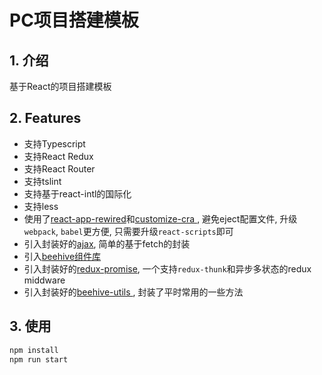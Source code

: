 # PC项目搭建模板

## 1. 介绍

基于React的项目搭建模板

## 2. Features

- 支持Typescript
- 支持React Redux
- 支持React Router
- 支持tslint
- 支持基于react-intl的国际化
- 支持less
- 使用了[react-app-rewired](https://github.com/timarney/react-app-rewired)和[customize-cra
](https://github.com/arackaf/customize-cra), 避免eject配置文件, 升级`webpack`, `babel`更方便, 只需要升级`react-scripts`即可
- 引入封装好的[ajax](https://gitlab.nie.netease.com/sedan/ajax), 简单的基于fetch的封装
- 引入[beehive组件库](https://gitlab.nie.netease.com/common-component-dev-group/beehive)
- 引入封装好的[redux-promise](https://gitlab.nie.netease.com/sedan/redux-promise), 一个支持`redux-thunk`和异步多状态的redux middware
- 引入封装好的[beehive-utils
](https://gitlab.nie.netease.com/sedan/beehive-utils), 封装了平时常用的一些方法

## 3. 使用

```sh
npm install
npm run start
```
